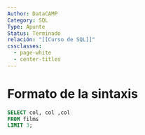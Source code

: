```yaml
---
Author: DataCAMP
Category: SQL
Type: Apunte
Status: Terminado
relación: "[[Curso de SQL]]"
cssclasses:
  - page-white
  - center-titles
---
```



# Formato de la sintaxis

```SQL
SELECT col, col ,col
FROM films
LIMIT 3;
```